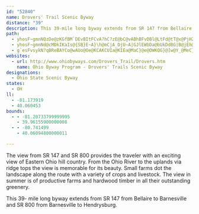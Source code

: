 ```yaml
---
id: "52840"
name: Drovers' Trail Scenic Byway
distance: "39"
description: This 39-mile long byway extends from SR 147 from Bellaire to Barnesville and SR 800 from Barnesville to Hendrysburg.
path:
  - yhosF~gmnNQzDe@zKGfBM`DEvBItFCvA?hC?zE@bC@vABhBFvDBl@LtFd@tT@x@PjHZ|HXjGFrCBhA?|@?rAEhCC|@WtGEdACl@?Z?b@Bp@Dv@Hn@Jp@Jn@d@vBNr@Jp@Hl@Fr@Df@Dz@@lAFzI?n@EtAEh@Kr@Ml@GXKXQZOTMPON[VKF
  - yhosF~gmnNd@cMDkIKaIs@{SB}E~A}\h@mCjA_DjU~A|GJlEWbDa@bUkDdBG|B@jEh@dUhH`HxApFl@|FF`_@aB|CU|FkAfSsHnCa@rBElWzB`Xd@dAJrBn@fChBhBbC~@bC^rA~BhLjDtTh@nCt@rC~@lCtA|CpA~BhEnF|DdD|DtBbPdHhC`BbBjBt@nApEdJdA`BlBlBxBjAnB`@`DBhCg@lC}AxAaBnAeCt@{BlCgKl@gB^q@p@_A`Aq@jA_@lAGx@D~@VnBfA|AfBdJhMn@j@xBfA|AlA`ANpE?rIQrAFxJrChFq]mAcIoD{PwAqNo@eEAsAJ{PKmEYgBu@qBaAuAiH{IiA_Ci@eBc@mCYeCoBeZUgBg@gC_AeCcAeBuBmBcB_A}Dq@iUaCqCy@oC_BaD{CeA_BoAeCiAsD_AiFYgECkCfB}zBTgDZ_Cl@kC|F}TtAmHL{AN_EOgIm@sGo@aDoAgEiB_EsTe^mEeFqNoM}CoD}BgDcB_DoRw_@sBmDmAuAyCwB{OuHmCeCiCuDwGuNc@yA_@yBKsE@mDKsAHmGImGJmH_@?Om@uHgNe@qAiAaIgGwVk@uCS_BKeDDgBYya@e@yEOoJc@oMc@qBsFaLYiAUqCU_Fg@oFKyD?mEeFQQu@gB}SrOyCdMsCtDMp@WZ]r@mB^u@xCo@~@m@bB_Df@oAx@qFj@aAfDu@nAk@`FgDvXwF`KuATKZa@r@iCTa@v@e@lFk@|BAvFJrCInBg@h@Yn@m@Zs@Fq@y@uH?eFp@gMFiFt@{J?}@IuA[}A{EkOe@gAo@cAoAoAmE}Cq@m@_@aAIkAfAwUUyHi@eG?aAXsA~A{Dh@eBHa@FqEVmB~AsEZs@XW|Bg@lAe@fGoC~@q@bAaBrCqITa@~@s@n\uJjBeA`BqEhAaCdBsCn@m@zD_ArLsBrCs@hAk@|@y@l@mAj@yBr@_BbAu@rBw@n@e@p@gAdEiTJwAC_Au@}D}@yGWkDGyBRmAzFiNx@aCV}AfCgVh@_D^qAl@s@nDmCjJqDda@sStAkApBmCtAgAnAe@zD@HwPIsDc@kJ\uIV_Dp@oBhCkE^SxAaBb@y@Ng@NiAHcDTw@Xa@`@]|B{@h@s@b@uAn@oCb@kD`@wRIsBe@mAiBmCeBkBWg@_@sA_@sCCkAP_BhAmCxDaI|CuI^m@r@k@rE_CdBgAjEyDrBqChGgKh@m@bBuAzJmGjA_@lDE|@m@Tq@r@aGZgDFyA]kF_AcLB_Cd@sECuA_@qByFgN_@oACwCj@cGEcBUcAo@sAqH}Ii@cA_@iA]_CA{BDeAt@}D?c@Gu@Yq@cCyDyCuD}AkAgCmAi@e@eAkB_B{Ds@gAyByAgFy@y@_@eAy@aG_HmDyFo@mBOeB?{BrAgFJaBKu@s@uBcAoIe@qJ?aBn@oLjAyEXoBGqBy@sEGqAH{@bAgFDgB_@qB_BuCOw@DkAx@uE?sAu@aCi@kCo@m@sA_@g@s@eBsKNuATe@^_@hCsAf@w@x@sBTaB?eBe@qCw@}BiAeBKw@Cu@L_BbAuFD{@E{ASaAcBkDc@a@sAq@eBWoAHw@EcIsDaCqAw@UcBW_Lq@[G_@WSy@DuDKy@_@y@eHoF_@e@_@_AIs@BcAn@aCNsAEgBSsAoBmECQyCsEm@kAaI_V[g@iBy@mAuAcCqD_@iAEmAHoJS_BeAmDIs@CeALq@d@mAfHcKxDmE|CaHLe@?y@]q@yD{Di@sAcAyE_@q@s@s@uC_BcAaAi@y@m@eAaAmCgDuKHs@xAsEh@eCNkATsErA}F?e@y@mEE{F]_BsAsBaAk@sBw@gA{@u@wAgBmE}EoGuBmD{EgL_FwNYqAMmBAs@RmFCk@_@m@iA_AYm@C_@`CgGp@s@`BgAxCaLhAkB`IeHdCoAzBm@nAQxDY|DC^Mf@m@d@{EX}@vFoGJW?a@S_@sBeAy@eAKg@Es@HeEOiEOw@c@wA_@}@m@}@_B_Ae@GmBfBoBjC_@@QGKYCQLyA|AsHC{@Me@eAwBKg@GmCu@aDe@_ByAsCSmDmA{GK}Bu@{CMeAHoFSeEFmBIyCNgAb@gBCcENoAd@qB?gCUkBSi@iC_Fu@kBcAoESk@U_@i@YsDSiBy@o@?gBl@[?oBk@sBJaAKi@[e@iAQaAa@s@sB_Bq@{@o@iBS{Bi@gDE_Er@uIOwBWgAOYUSiBs@m@}@QiAXsG?k@OmAWs@yCaF_@_@iEoBmCm@qBaAu@Mi@@{@VoFrBqBl@m@@_CUy@D}Bl@o@?o@Ki@Yi@m@Ym@MkARgBb@kAjAgC|@iAhB}@v@k@jBsBx@kA|ByDbHwMlA_Db@sB?wAOoA_@}AuK_VcAsDe@qF`@oDx@aDLmADeGEgC
  - g`esFvsykN?qBReBAYCo@wAUo@Oe@KCAKCUIa@KIEa@MaC}@e@OWKQG}@]w@Y_@MeC}@q@Wo@Uw@YKEEACAi@Os@QaAUkJwA
websites:
  - url: http://www.ohiobyways.com/Drovers_Trail/Drovers.htm
    name: Ohio Byway Program - Drovers' Trails Scenic Byway
designations:
  - Ohio State Scenic Byway
states:
  - OH
ll:
  - -81.173919
  - 40.060453
bounds:
  - - -81.20733799999995
    - 39.96155900000008
  - - -80.741499
    - 40.06094800000011

---
```


The view from SR 147 and SR 800 provides the traveler with an exciting view of Eastern Ohio hill country.  From the Ohio River to the uplands via ridge tops the view is memorable for its beauty.  Small farms dot the landscape along the route with a variety of crops and livestock.  The view in summer is of productive farms and hardwood timber in all their outstanding greenery.

This 39- mile long byway extends from SR 147 from Bellaire to Barnesville and SR 800 from Barnesville to Hendrysburg.

